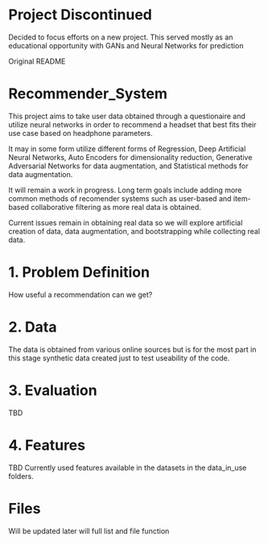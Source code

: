 # Project Discontinued
Decided to focus efforts on a new project. This served mostly as an educational opportunity with GANs and Neural Networks for prediction





Original README

# Recommender_System

This project aims to take user data obtained through a questionaire and utilize neural networks in order to recommend a headset that best fits their use case based on headphone parameters. 

It may in some form utilize different forms of Regression, Deep Artificial Neural Networks, Auto Encoders for dimensionality reduction, Generative Adversarial Networks for data augmentation, and Statistical methods for data augmentation.

It will remain a work in progress. Long term goals include adding more common methods of recomender systems such as user-based and item-based collaborative filtering as more real data is obtained. 

Current issues remain in obtaining real data so we will explore artificial creation of data, data augmentation, and bootstrapping while collecting real data.

# 1. Problem Definition

How useful a recommendation can we get?

# 2. Data

The data is obtained from various online sources but is for the most part in this stage synthetic data created just to test useability of the code. 

# 3. Evaluation

TBD

# 4. Features

TBD Currently used features available in the datasets in the data_in_use folders.  

# Files

Will be updated later will full list and file function

